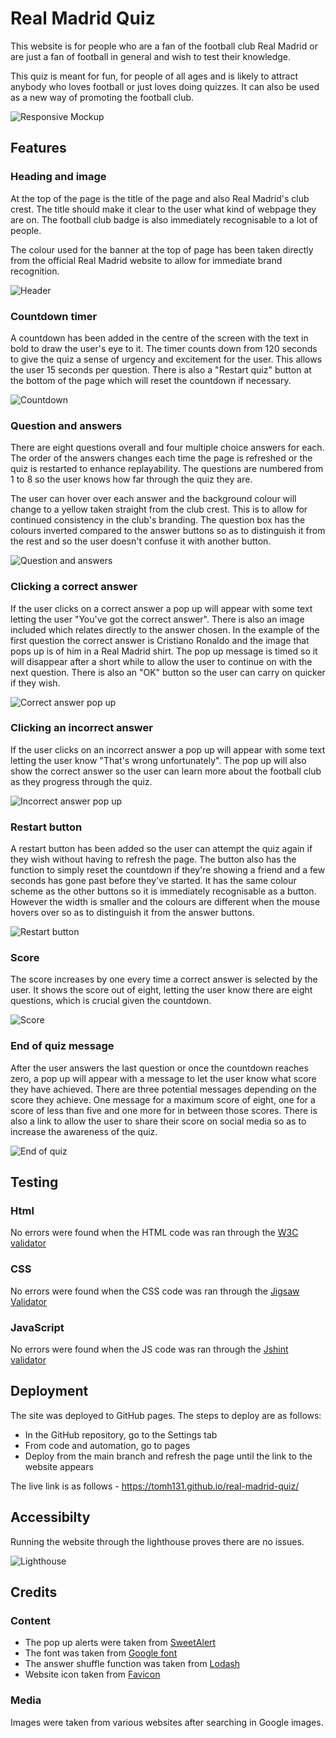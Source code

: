 # Real Madrid Quiz
This website is for people who are a fan of the football club Real Madrid or are just a fan of football in general and wish to test their knowledge. 

This quiz is meant for fun, for people of all ages and is likely to attract anybody who loves football or just loves doing quizzes. It can also be used as a new way of promoting the football club. 

![Responsive Mockup](assets/images/real-madrid-quiz-mockup.png)

## Features

### Heading and image

At the top of the page is the title of the page and also Real Madrid's club crest. The title should make it clear to the user what kind of webpage they are on. The football club badge is also immediately recognisable to a lot of people.

The colour used for the banner at the top of page has been taken directly from the official Real Madrid website to allow for immediate brand recognition.

![Header](assets/images/real-madrid-header.png)

### Countdown timer

A countdown has been added in the centre of the screen with the text in bold to draw the user's eye to it. The timer counts down from 120 seconds to give the quiz a sense of urgency and excitement for the user. This allows the user 15 seconds per question. There is also a "Restart quiz" button at the bottom of the page which will reset the countdown if necessary. 

![Countdown](assets/images/countdown.png)

### Question and answers

There are eight questions overall and four multiple choice answers for each. The order of the answers changes each time the page is refreshed or the quiz is restarted to enhance replayability. The questions are numbered from 1 to 8 so the user knows how far through the quiz they are. 

The user can hover over each answer and the background colour will change to a yellow taken straight from the club crest. This is to allow for continued consistency in the club's branding. The question box has the colours inverted compared to the answer buttons so as to distinguish it from the rest and so the user doesn't confuse it with another button. 

![Question and answers](assets/images/question-and-answers.png)

### Clicking a correct answer

If the user clicks on a correct answer a pop up will appear with some text letting the user "You've got the correct answer". There is also an image included which relates directly to the answer chosen. In the example of the first question the correct answer is Cristiano Ronaldo and the image that pops up is of him in a Real Madrid shirt. The pop up message is timed so it will disappear after a short while to allow the user to continue on with the next question. There is also an "OK" button so the user can carry on quicker if they wish.

![Correct answer pop up](assets/images/correct-answer.png)

### Clicking an incorrect answer

If the user clicks on an incorrect answer a pop up will appear with some text letting the user know "That's wrong unfortunately". The pop up will also show the correct answer so the user can learn more about the football club as they progress through the quiz.

![Incorrect answer pop up](assets/images/incorrect-answer.png)

### Restart button

A restart button has been added so the user can attempt the quiz again if they wish without having to refresh the page. The button also has the function to simply reset the countdown if they're showing a friend and a few seconds has gone past before they've started. It has the same colour scheme as the other buttons so it is immediately recognisable as a button. However the width is smaller and the colours are different when the mouse hovers over so as to distinguish it from the answer buttons.

![Restart button](assets/images/restart-button.png)

### Score

The score increases by one every time a correct answer is selected by the user. It shows the score out of eight, letting the user know there are eight questions, which is crucial given the countdown.

![Score](assets/images/score.png)

### End of quiz message

After the user answers the last question or once the countdown reaches zero, a pop up will appear with a message to let the user know what score they have achieved. There are three potential messages depending on the score they achieve. One message for a maximum score of eight, one for a score of less than five and one more for in between those scores. There is also a link to allow the user to share their score on social media so as to increase the awareness of the quiz.

![End of quiz](assets/images/end-of-quiz.png)

## Testing

### Html

No errors were found when the HTML code was ran through the [W3C validator](https://validator.w3.org/#validate_by_input)

### CSS

No errors were found when the CSS code was ran through the [Jigsaw Validator](https://jigsaw.w3.org/css-validator/#validate_by_input)

### JavaScript

No errors were found when the JS code was ran through the [Jshint validator](https://jshint.com/)

## Deployment

The site was deployed to GitHub pages. The steps to deploy are as follows:
 - In the GitHub repository, go to the Settings tab 
 - From code and automation, go to pages
 - Deploy from the main branch and refresh the page until the link to the website appears 

The live link is as follows - https://tomh131.github.io/real-madrid-quiz/

## Accessibilty

Running the website through the lighthouse proves there are no issues.

![Lighthouse](assets/images/lighthouse.png)

## Credits 

### Content

 - The pop up alerts were taken from [SweetAlert](https://sweetalert2.github.io/)
 - The font was taken from [Google font](https://fonts.google.com/)
 - The answer shuffle function was taken from [Lodash](https://lodash.com/docs/4.17.15#shuffle)
 - Website icon taken from [Favicon](https://favicon.io/)

### Media

Images were taken from various websites after searching in Google images.